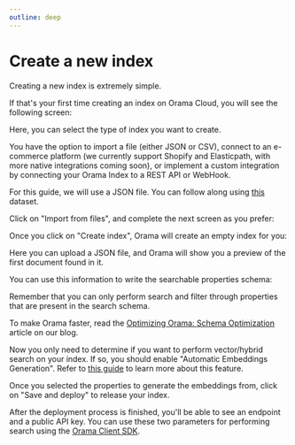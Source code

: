 ```yaml
---
outline: deep
---
```


# Create a new index

Creating a new index is extremely simple.

If that's your first time creating an index on Orama Cloud, you will see the following screen:

<ZoomImg
  src='/cloud/guides/working-with-indexes/first-time.png'
  alt='First-time welcome screen on Orama Cloud'
/>

Here, you can select the type of index you want to create.

You have the option to import a file (either JSON or CSV), connect to an e-commerce platform (we currently support Shopify and Elasticpath, with more native integrations coming soon), or implement a custom integration by connecting your Orama Index to a REST API or WebHook.

For this guide, we will use a JSON file. You can follow along using [this](/cloud/guides/example-datasets/games.json) dataset.

Click on "Import from files", and complete the next screen as you prefer:

<ZoomImg
  src='/cloud/guides/working-with-indexes/uploading-a-file.png'
  alt='Uploading a file to Orama Cloud'
/>

Once you click on "Create index", Orama will create an empty index for you:

<ZoomImg
  src='/cloud/guides/working-with-indexes/empty-index.png'
  alt='Empty Orama index'
/>

Here you can upload a JSON file, and Orama will show you a preview of the first document found in it.

You can use this information to write the searchable properties schema:

<ZoomImg
  src='/cloud/guides/working-with-indexes/writing-the-schema.png'
  alt='Writing the searchable properties schema'
/>

Remember that you can only perform search and filter through properties that are present in the search schema.

To make Orama faster, read the [Optimizing Orama: Schema Optimization](https://oramasearch.com/blog/optimizing-orama-schema-optimization) article on our blog.

Now you only need to determine if you want to perform vector/hybrid search on your index. If so, you should enable "Automatic Embeddings Generation". Refer to [this guide](/cloud/orama-ai/automatic-embeddings-generation#automatic-embeddings-generation) to learn more about this feature.

<ZoomImg
  src='/cloud/guides/working-with-indexes/automatic-embeddings-generation.png'
  alt='Automatic embeddings generation'
/>

Once you selected the properties to generate the embeddings from, click on "Save and deploy" to release your index.

<ZoomImg
  src='/cloud/guides/working-with-indexes/deploy.png'
  alt='Deploying Orama'
/>

After the deployment process is finished, you'll be able to see an endpoint and a public API key. You can use these two parameters for performing search using the [Orama Client SDK](/cloud/integrating-orama-cloud/javascript-sdk).